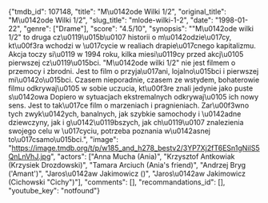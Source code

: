 {"tmdb_id": 107148, "title": "M\u0142ode Wilki 1/2", "original_title": "M\u0142ode Wilki 1/2", "slug_title": "mlode-wilki-1-2", "date": "1998-01-22", "genre": ["Drame"], "score": "4.5/10", "synopsis": "\"M\u0142ode wilki 1/2\" to druga cz\u0119\u015b\u0107 historii o m\u0142odzie\u017cy, kt\u00f3ra wchodzi w \u017cycie w realiach drapie\u017cnego kapitalizmu. Akcja toczy si\u0119 w 1994 roku, kilka miesi\u0119cy przed akcj\u0105 pierwszej cz\u0119\u015bci. \"M\u0142ode wilki 1/2\" nie jest filmem o przemocy i zbrodni. Jest to film o przyja\u017ani, lojalno\u015bci i pierwszej mi\u0142o\u015bci. Czasem nieporadnie, czasem ze wstydem, bohaterowie filmu odkrywaj\u0105 w sobie uczucia, kt\u00f3re znali jedynie jako puste s\u0142owa Dopiero w sytuacjach ekstremalnych odkrywaj\u0105 ich nowy sens. Jest to tak\u017ce film o marzeniach i pragnieniach. Zar\u00f3wno tych zwyk\u0142ych, banalnych, jak szybkie samochody i \u0142adne dziewczyny, jak i g\u0142\u0119bszych, jak ch\u0119\u0107 znalezienia swojego celu w \u017cyciu, potrzeba poznania w\u0142asnej to\u017csamo\u015bci.", "image": "https://image.tmdb.org/t/p/w185_and_h278_bestv2/3YP7Xj2fT6ESn1gNiIS5QnLnVhJ.jpg", "actors": ["Anna Mucha (Ania)", "Krzysztof Antkowiak (Krzysiek Drozdowski)", "Tamara Arciuch (Ania's friend)", "Andrzej Bryg ('Amant')", "Jaros\u0142aw Jakimowicz ()", "Jaros\u0142aw Jakimowicz (Cichowski \"Cichy\")"], "comments": [], "recommandations_id": [], "youtube_key": "notfound"}
